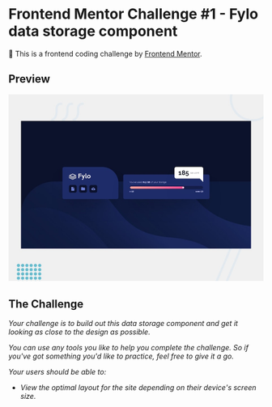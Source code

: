 # Frontend Mentor Challenge #1 - Fylo data storage component
📌 This is a frontend coding challenge by [Frontend Mentor](https://www.frontendmentor.io).

## Preview
![Design preview for the Fylo data storage component coding challenge](./assets/design/desktop-preview.jpg)

## The Challenge
_Your challenge is to build out this data storage component and get it looking as close to the design as possible._

_You can use any tools you like to help you complete the challenge. So if you've got something you'd like to practice, feel free to give it a go._

_Your users should be able to:_

- _View the optimal layout for the site depending on their device's screen size._
